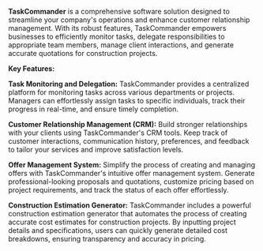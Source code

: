 **TaskCommander** is a comprehensive software solution designed to streamline your company's operations and enhance customer relationship management. With its robust features, TaskCommander empowers businesses to efficiently monitor tasks, delegate responsibilities to appropriate team members, manage client interactions, and generate accurate quotations for construction projects.

**Key Features:**

**Task Monitoring and Delegation:** TaskCommander provides a centralized platform for monitoring tasks across various departments or projects. Managers can effortlessly assign tasks to specific individuals, track their progress in real-time, and ensure timely completion.

**Customer Relationship Management (CRM):** Build stronger relationships with your clients using TaskCommander's CRM tools. Keep track of customer interactions, communication history, preferences, and feedback to tailor your services and improve satisfaction levels.

**Offer Management System:** Simplify the process of creating and managing offers with TaskCommander's intuitive offer management system. Generate professional-looking proposals and quotations, customize pricing based on project requirements, and track the status of each offer effortlessly.

**Construction Estimation Generator:** TaskCommander includes a powerful construction estimation generator that automates the process of creating accurate cost estimates for construction projects. By inputting project details and specifications, users can quickly generate detailed cost breakdowns, ensuring transparency and accuracy in pricing.
